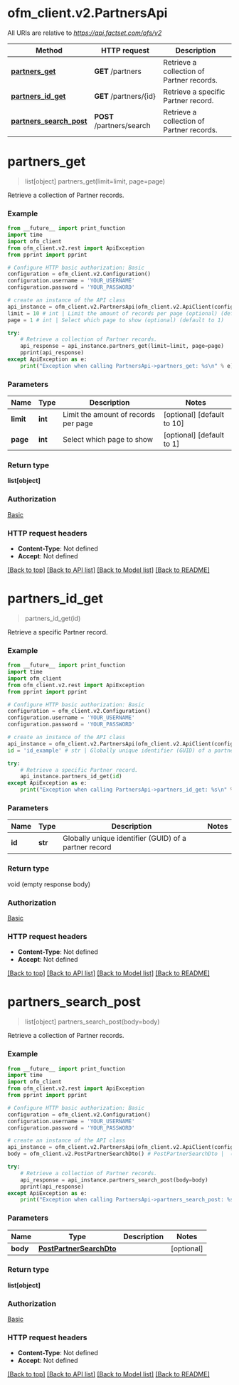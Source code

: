 # ofm_client.v2.PartnersApi

All URIs are relative to *https://api.factset.com/ofs/v2*

Method | HTTP request | Description
------------- | ------------- | -------------
[**partners_get**](PartnersApi.md#partners_get) | **GET** /partners | Retrieve a collection of Partner records.
[**partners_id_get**](PartnersApi.md#partners_id_get) | **GET** /partners/{id} | Retrieve a specific Partner record.
[**partners_search_post**](PartnersApi.md#partners_search_post) | **POST** /partners/search | Retrieve a collection of Partner records.


# **partners_get**
> list[object] partners_get(limit=limit, page=page)

Retrieve a collection of Partner records.

### Example
```python
from __future__ import print_function
import time
import ofm_client
from ofm_client.v2.rest import ApiException
from pprint import pprint

# Configure HTTP basic authorization: Basic
configuration = ofm_client.v2.Configuration()
configuration.username = 'YOUR_USERNAME'
configuration.password = 'YOUR_PASSWORD'

# create an instance of the API class
api_instance = ofm_client.v2.PartnersApi(ofm_client.v2.ApiClient(configuration))
limit = 10 # int | Limit the amount of records per page (optional) (default to 10)
page = 1 # int | Select which page to show (optional) (default to 1)

try:
    # Retrieve a collection of Partner records.
    api_response = api_instance.partners_get(limit=limit, page=page)
    pprint(api_response)
except ApiException as e:
    print("Exception when calling PartnersApi->partners_get: %s\n" % e)
```

### Parameters

Name | Type | Description  | Notes
------------- | ------------- | ------------- | -------------
 **limit** | **int**| Limit the amount of records per page | [optional] [default to 10]
 **page** | **int**| Select which page to show | [optional] [default to 1]

### Return type

**list[object]**

### Authorization

[Basic](../README.md#Basic)

### HTTP request headers

 - **Content-Type**: Not defined
 - **Accept**: Not defined

[[Back to top]](#) [[Back to API list]](../README.md#documentation-for-api-endpoints) [[Back to Model list]](../README.md#documentation-for-models) [[Back to README]](../README.md)

# **partners_id_get**
> partners_id_get(id)

Retrieve a specific Partner record.

### Example
```python
from __future__ import print_function
import time
import ofm_client
from ofm_client.v2.rest import ApiException
from pprint import pprint

# Configure HTTP basic authorization: Basic
configuration = ofm_client.v2.Configuration()
configuration.username = 'YOUR_USERNAME'
configuration.password = 'YOUR_PASSWORD'

# create an instance of the API class
api_instance = ofm_client.v2.PartnersApi(ofm_client.v2.ApiClient(configuration))
id = 'id_example' # str | Globally unique identifier (GUID) of a partner record

try:
    # Retrieve a specific Partner record.
    api_instance.partners_id_get(id)
except ApiException as e:
    print("Exception when calling PartnersApi->partners_id_get: %s\n" % e)
```

### Parameters

Name | Type | Description  | Notes
------------- | ------------- | ------------- | -------------
 **id** | **str**| Globally unique identifier (GUID) of a partner record | 

### Return type

void (empty response body)

### Authorization

[Basic](../README.md#Basic)

### HTTP request headers

 - **Content-Type**: Not defined
 - **Accept**: Not defined

[[Back to top]](#) [[Back to API list]](../README.md#documentation-for-api-endpoints) [[Back to Model list]](../README.md#documentation-for-models) [[Back to README]](../README.md)

# **partners_search_post**
> list[object] partners_search_post(body=body)

Retrieve a collection of Partner records.

### Example
```python
from __future__ import print_function
import time
import ofm_client
from ofm_client.v2.rest import ApiException
from pprint import pprint

# Configure HTTP basic authorization: Basic
configuration = ofm_client.v2.Configuration()
configuration.username = 'YOUR_USERNAME'
configuration.password = 'YOUR_PASSWORD'

# create an instance of the API class
api_instance = ofm_client.v2.PartnersApi(ofm_client.v2.ApiClient(configuration))
body = ofm_client.v2.PostPartnerSearchDto() # PostPartnerSearchDto |  (optional)

try:
    # Retrieve a collection of Partner records.
    api_response = api_instance.partners_search_post(body=body)
    pprint(api_response)
except ApiException as e:
    print("Exception when calling PartnersApi->partners_search_post: %s\n" % e)
```

### Parameters

Name | Type | Description  | Notes
------------- | ------------- | ------------- | -------------
 **body** | [**PostPartnerSearchDto**](PostPartnerSearchDto.md)|  | [optional] 

### Return type

**list[object]**

### Authorization

[Basic](../README.md#Basic)

### HTTP request headers

 - **Content-Type**: Not defined
 - **Accept**: Not defined

[[Back to top]](#) [[Back to API list]](../README.md#documentation-for-api-endpoints) [[Back to Model list]](../README.md#documentation-for-models) [[Back to README]](../README.md)

